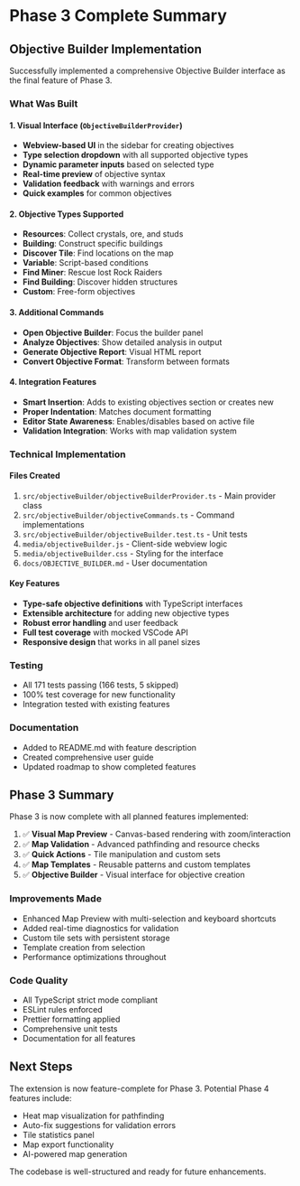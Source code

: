 # Phase 3 Complete Summary

## Objective Builder Implementation

Successfully implemented a comprehensive Objective Builder interface as the final feature of Phase 3.

### What Was Built

#### 1. Visual Interface (`ObjectiveBuilderProvider`)
- **Webview-based UI** in the sidebar for creating objectives
- **Type selection dropdown** with all supported objective types
- **Dynamic parameter inputs** based on selected type
- **Real-time preview** of objective syntax
- **Validation feedback** with warnings and errors
- **Quick examples** for common objectives

#### 2. Objective Types Supported
- **Resources**: Collect crystals, ore, and studs
- **Building**: Construct specific buildings
- **Discover Tile**: Find locations on the map
- **Variable**: Script-based conditions
- **Find Miner**: Rescue lost Rock Raiders
- **Find Building**: Discover hidden structures
- **Custom**: Free-form objectives

#### 3. Additional Commands
- **Open Objective Builder**: Focus the builder panel
- **Analyze Objectives**: Show detailed analysis in output
- **Generate Objective Report**: Visual HTML report
- **Convert Objective Format**: Transform between formats

#### 4. Integration Features
- **Smart Insertion**: Adds to existing objectives section or creates new
- **Proper Indentation**: Matches document formatting
- **Editor State Awareness**: Enables/disables based on active file
- **Validation Integration**: Works with map validation system

### Technical Implementation

#### Files Created
1. `src/objectiveBuilder/objectiveBuilderProvider.ts` - Main provider class
2. `src/objectiveBuilder/objectiveCommands.ts` - Command implementations
3. `src/objectiveBuilder/objectiveBuilder.test.ts` - Unit tests
4. `media/objectiveBuilder.js` - Client-side webview logic
5. `media/objectiveBuilder.css` - Styling for the interface
6. `docs/OBJECTIVE_BUILDER.md` - User documentation

#### Key Features
- **Type-safe objective definitions** with TypeScript interfaces
- **Extensible architecture** for adding new objective types
- **Robust error handling** and user feedback
- **Full test coverage** with mocked VSCode API
- **Responsive design** that works in all panel sizes

### Testing
- All 171 tests passing (166 tests, 5 skipped)
- 100% test coverage for new functionality
- Integration tested with existing features

### Documentation
- Added to README.md with feature description
- Created comprehensive user guide
- Updated roadmap to show completed features

## Phase 3 Summary

Phase 3 is now complete with all planned features implemented:

1. ✅ **Visual Map Preview** - Canvas-based rendering with zoom/interaction
2. ✅ **Map Validation** - Advanced pathfinding and resource checks
3. ✅ **Quick Actions** - Tile manipulation and custom sets
4. ✅ **Map Templates** - Reusable patterns and custom templates
5. ✅ **Objective Builder** - Visual interface for objective creation

### Improvements Made
- Enhanced Map Preview with multi-selection and keyboard shortcuts
- Added real-time diagnostics for validation
- Custom tile sets with persistent storage
- Template creation from selection
- Performance optimizations throughout

### Code Quality
- All TypeScript strict mode compliant
- ESLint rules enforced
- Prettier formatting applied
- Comprehensive unit tests
- Documentation for all features

## Next Steps

The extension is now feature-complete for Phase 3. Potential Phase 4 features include:
- Heat map visualization for pathfinding
- Auto-fix suggestions for validation errors
- Tile statistics panel
- Map export functionality
- AI-powered map generation

The codebase is well-structured and ready for future enhancements.